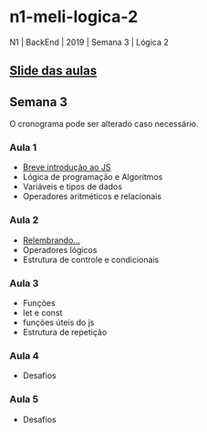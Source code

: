 # n1-meli-logica-2
N1 | BackEnd | 2019 | Semana 3 | Lógica 2 

##  [Slide das aulas](https://docs.google.com/presentation/d/1_AtUB_tAurVfUAcjaYFv43ormhVtFtXEsUybU41lWkE/edit?usp=sharing)

## Semana 3

O cronograma pode ser alterado caso necessário.

### Aula 1
- [Breve introdução ao JS](https://docs.google.com/presentation/d/17DiLnl-Uqrrvpz-8b5Zb5HourN6ywaRAbTIZv0g59c8/edit?usp=sharing)
- Lógica de programação e Algoritmos
- Variáveis e tipos de dados
- Operadores aritméticos e relacionais

### Aula 2
- [Relembrando...](https://docs.google.com/presentation/d/1-Vb1jEtXwILYn49Wv8L0zr0LCsiVhxawNSxCf65EdBc/edit?usp=sharing)
- Operadores lógicos
- Estrutura de controle e condicionais

### Aula 3
- Funções
- let e const
- funções úteis do js
- Estrutura de repetição

### Aula 4

- Desafios

### Aula 5
- Desafios
